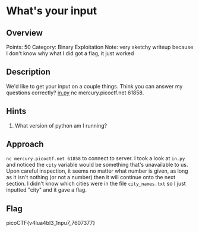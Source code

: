 # What's your input

## Overview

Points: 50
Category: Binary Exploitation
Note: very sketchy writeup because I don't know why what I did got a flag, it just worked

## Description

We'd like to get your input on a couple things. Think you can answer my questions correctly? [in.py](https://github.com/vivian-dai/PicoCTF2021-Writeup/blob/main/Binary%20Exploitation/What's%20your%20input/in.py) nc mercury.picoctf.net 61858.

## Hints

1. What version of python am I running?

## Approach

`nc mercury.picoctf.net 61858` to connect to server. I took a look at `in.py` and noticed the `city` variable would be something that's unavailable to us. Upon careful inspection, it seems no matter what number is given, as long as it isn't nothing (or not a number) then it will continue onto the next section. I didn't know which cities were in the file `city_names.txt` so I just inputted "city" and it gave a flag.

## Flag

picoCTF{v4lua4bl3_1npu7_7607377}
